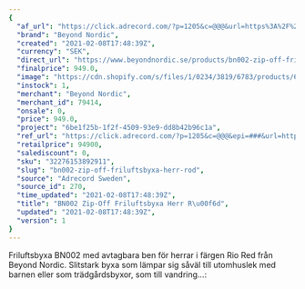 ```yaml
---
{
  "af_url": "https://click.adrecord.com/?p=1205&c=@@@&url=https%3A%2F%2Fwww.beyondnordic.se%2Fproducts%2Fbn002-zip-off-friluftsbyxa-herr-rio-red",
  "brand": "Beyond Nordic",
  "created": "2021-02-08T17:48:39Z",
  "currency": "SEK",
  "direct_url": "https://www.beyondnordic.se/products/bn002-zip-off-friluftsbyxa-herr-rio-red",
  "finalprice": 949.0,
  "image": "https://cdn.shopify.com/s/files/1/0234/3819/6783/products/69abe23d03c20acbe5be4c72654312bf3ed8cc19_2048x2048.jpg",
  "instock": 1,
  "merchant": "Beyond Nordic",
  "merchant_id": 79414,
  "onsale": 0,
  "price": 949.0,
  "project": "6be1f25b-1f2f-4509-93e9-dd8b42b96c1a",
  "ref_url": "https://click.adrecord.com/?p=1205&c=@@@&epi=###&url=https%3A%2F%2Fwww.beyondnordic.se%2Fproducts%2Fbn002-zip-off-friluftsbyxa-herr-rio-red",
  "retailprice": 94900,
  "salediscount": 0,
  "sku": "32276153892911",
  "slug": "bn002-zip-off-friluftsbyxa-herr-rod",
  "source": "Adrecord Sweden",
  "source_id": 270,
  "time_updated": "2021-02-08T17:48:39Z",
  "title": "BN002 Zip-Off Friluftsbyxa Herr R\u00f6d",
  "updated": "2021-02-08T17:48:39Z",
  "version": 1
}
---
```


Friluftsbyxa BN002 med avtagbara ben för herrar i färgen Rio Red från Beyond Nordic. Slitstark byxa som lämpar sig såväl till utomhuslek med barnen eller som trädgårdsbyxor, som till vandring…:
